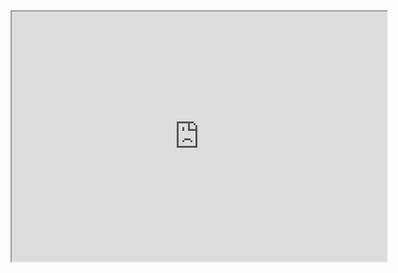<div>
<iframe width="600" height="400" src="https://www.youtube.com/shorts/-WFAQc8y4B4"></iframe>
</div>
